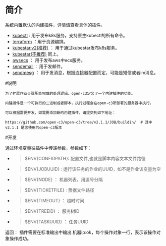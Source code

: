 # 简介

系统内置默认的内建插件，详情请查看具体的插件。

* [kubectl](/kubectl/README.md) : 用于发布k8s服务，支持原生kubectl的所有命令。
* [terraform](/terraform/README.md) ：用于资源编排。
* [kubestar.v2(推荐)](/kubestar.v2/README.md) ： 用于通过kubestar发布k8s服务。
* [kubestar(不推荐)](/kubestar/README.md)  同上。
* [awsecs](/awsecs/README.md) ： 用于发布aws中ecs服务。
* [sendemail](/sendemail/README.md) ：用于发邮件。
* [sendmesg](/sendmesg/README.md) ： 用于发消息，根据连接器配置而定，可能是短信或者im消息。

#说明

```
为了扩展作业步骤所能完成的处理逻辑，open-c3定义了一个内建插件的功能。

内建插件是一个可执行的二进制或者脚本，执行过程会在open-c3所部署的服务器中执行。

可以根据需要开发，如需要添加新的内建插件，请提交到如下地址：

https://github.com/open-c3/open-c3/tree/v2.1.1/JOB/buildin/  # 其中v2.1.1 是您使用的open-c3版本
```

#开发

通过环境变量往插件中传递参数，参数如下：

* > $ENV{CONFIGPATH}: 配置文件,也就是脚本内容文本文件路径
* > $ENV{JOBUUID} : 运行该任务的作业的UUID，如不是作业该变量为空
* > $ENV{NODE} ： 机器列表，用逗号分隔
* > $ENV{TICKETFILE} : 票据文件路径
* > $ENV{TIMEOUT} ： 超时时间
* > $ENV{TREEID} ： 服务树ID
* > $ENV{TASKUUID} ： 任务UUID

返回：
插件需要在标准输出中输出 机器ip:ok，每个操作对象一行，表示该操作对象操作成功。
